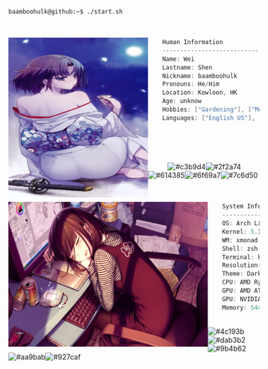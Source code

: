 ```console
baamboohulk@github:~$ ./start.sh
```
<br>

<div>
  <img align="left" src="https://github.com/baamboohulk/baamboohulk/blob/master/assets/omed.jpg" alt="Unfortunately I didn't find the author of the pic, feel to open a pull request if found" width="280px" height="320px"/>


  ```csharp
      Human Information
      ------------------------------------------
      Name: Wei
      Lastname: Shen
      Nickname: baamboohulk
      Pronouns: He/Him
      Location: Kowloon, HK
      Age: unknow
      Hobbies: ["Gardening"], ["Movies"], ["Coding"], ["Gaming"], ["Music"]
      Languages: ["English US"], ["English UK"], ["Chinese"]






  ```
</div>

<p align="left">
  &nbsp; &nbsp; &nbsp; &nbsp; &nbsp;
  <img alt="#c3b9d4" src="https://via.placeholder.com/15/c3b9d4/000000?+text=+" width="25" height="20"/><img alt="#2f2a74" src="https://via.placeholder.com/15/2f2a74/000000?+text=+" width="25" height="20"/><img alt="#614385" src="https://via.placeholder.com/15/614385/000000?+text=+" width="25" height="20"/><img alt="#6f69a7" src="https://via.placeholder.com/15/6f69a7/000000?+text=+" width="25" height="20"/><img alt="#7c6d50" src="https://via.placeholder.com/15/7c6d50/000000?+text=+" width="25" height="20"/>
</p>

<br>

<div>
  <img align="left" src="https://github.com/baamboohulk/baamboohulk/blob/master/assets/omed-2.jpg" alt="Unfortunately I didn't find the author of the pic, feel to open a pull request if found" width="400px" height="290px"/>

  ```csharp
      System Information
      ------------------------------------------
      OS: Arch Linux x86_64
      Kernel: 5.16.13-arch1-1
      WM: xmonad
      Shell: zsh 5.8.1
      Terminal: kitty
      Resolution: 1920x1080
      Theme: Dark
      CPU: AMD Ryzen 5 4600H @ 3.000GHz
      GPU: AMD ATI 05:00.0 Renoir
      GPU: NVIDIA GeForce GTX 1650 Ti Mobile
      Memory: 5443MiB / 15429MiB 3200MHz
  ```    
</div>

<p align="left">
  &nbsp; &nbsp; &nbsp; &nbsp; &nbsp;
  <img alt="#4c193b" src="https://via.placeholder.com/15/4c193b/000000?+text=+" width="25" height="20"/><img alt="#dab3b2" src="https://via.placeholder.com/15/dab3b2/000000?+text=+" width="25" height="20"/><img alt="#9b4b62" src="https://via.placeholder.com/15/9b4b62/000000?+text=+" width="25" height="20"/><img alt="#aa9bab" src="https://via.placeholder.com/15/aa9bab/000000?+text=+" width="25" height="20"/><img alt="#927caf" src="https://via.placeholder.com/15/927caf/000000?+text=+" width="25" height="20"/>
</p>
